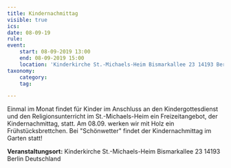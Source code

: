 ```yaml
---
title: Kindernachmittag
visible: true
ics: 
date: 08-09-19
rule: 
event:
	start: 08-09-2019 13:00
	end: 08-09-2019 15:00
	location: 'Kinderkirche St.-Michaels-Heim Bismarkallee 23 14193 Berlin Deutschland'
taxonomy:
	category: 
	tag: 

---
```

Einmal im Monat findet für Kinder im Anschluss an den Kindergottesdienst und den Religionsunterricht im St.-Michaels-Heim ein Freizeitangebot, der Kindernachmittag, statt. Am 08.09. werken wir mit Holz ein Frühstücksbrettchen. Bei "Schönwetter" findet der Kindernachmittag im Garten statt!


**Veranstaltungsort:** Kinderkirche St.-Michaels-Heim
Bismarkallee 23
14193 Berlin
Deutschland

